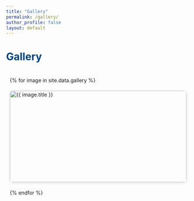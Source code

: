 ```yaml
---
title: "Gallery"
permalink: /gallery/
author_profile: false
layout: default
---
```


<style>
/* 导航栏样式 */
.masthead {
  border-bottom: 1px solid #f2f3f3;
  background: white;
}

.masthead__menu {
  max-width: 1280px;
  margin: 0 auto;
  padding: 0 1em;
}

.greedy-nav {
  display: flex;
  align-items: center;
  justify-content: space-between;
}

.visible-links {
  display: flex;
  justify-content: center;
  flex-wrap: nowrap;
  margin: 0;
  padding: 0;
  list-style: none;
  width: 100%;
}

.masthead__menu-item {
  padding: 0.5em 1em;
  white-space: nowrap;
}

/* 移除原有的左侧空间 */
.page {
  width: 100%;
  padding-right: 0;
  margin: 0;
}

#main {
  max-width: 1280px;
  margin: 0 auto;
  padding: 1em;
}
</style>

# <font color="#004479">Gallery</font>
<span class='anchor' id='gallery'></span>

<div class="gallery-container">
  <div class="gallery-grid">
    {% for image in site.data.gallery %}
      <div class="gallery-item">
        <a href="{{ image.full_url }}" class="gallery-link" data-title="{{ image.title }}">
          <img src="{{ image.thumbnail_url }}" alt="{{ image.title }}" loading="lazy">
          <div class="gallery-item-info">
            <h3>{{ image.title }}</h3>
            <p>{{ image.description }}</p>
            <span class="gallery-date">{{ image.date }}</span>
          </div>
        </a>
      </div>
    {% endfor %}
  </div>
</div>

<style>
.gallery-container {
  padding: 20px 0;
  max-width: 1280px;
  margin: 0 auto;
}

.gallery-grid {
  display: grid;
  grid-template-columns: repeat(auto-fill, minmax(300px, 1fr));
  gap: 20px;
  padding: 0 10px;
}

.gallery-item {
  position: relative;
  overflow: hidden;
  border-radius: 8px;
  box-shadow: 0 2px 8px rgba(0,0,0,0.1);
  transition: transform 0.3s ease;
}

.gallery-item:hover {
  transform: translateY(-5px);
}

.gallery-item img {
  width: 100%;
  height: 250px;
  object-fit: cover;
  display: block;
}

.gallery-item-info {
  position: absolute;
  bottom: 0;
  left: 0;
  right: 0;
  background: linear-gradient(transparent, rgba(0,0,0,0.8));
  color: white;
  padding: 15px;
  opacity: 0;
  transition: opacity 0.3s ease;
}

.gallery-item:hover .gallery-item-info {
  opacity: 1;
}

.gallery-item-info h3 {
  margin: 0 0 5px 0;
  font-size: 1.2em;
}

.gallery-item-info p {
  margin: 0;
  font-size: 0.9em;
}

.gallery-date {
  font-size: 0.8em;
  opacity: 0.8;
}
</style> 
